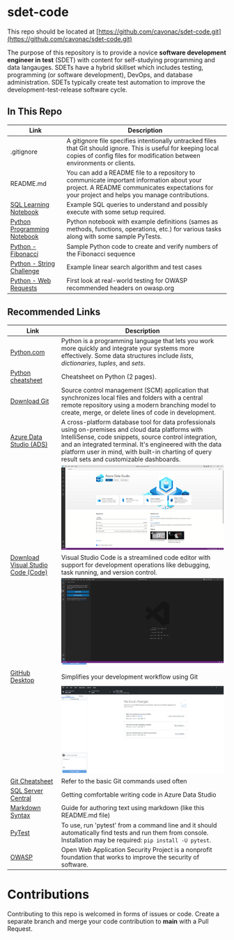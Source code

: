 # sdet-code
This repo should be located at [https://github.com/cavonac/sdet-code.git](https://github.com/cavonac/sdet-code.git)

The purpose of this repository is to provide a novice **software development engineer in test** (SDET) with content for self-studying programming and data langauges. SDETs have a hybrid skillset which includes testing, programming (or software development), DevOps, and database administration. SDETs typically create test automation to improve the development-test-release software cycle.

## In This Repo

| Link | Description |
| ---- | ----------- |
| .gitignore | A gitignore file specifies intentionally untracked files that Git should ignore. This is useful for keeping local copies of config files for modification between environments or clients.
| README.md | You can add a README file to a repository to communicate important information about your project. A README communicates expectations for your project and helps you manage contributions.
[SQL Learning Notebook](SqlLearning.ipynb) | Example SQL queries to understand and possibly execute with some setup required.
|[Python Programming Notebook](PythonProgramming.ipynb) | Python notebook with example definitions (sames as methods, functions, operations, etc.) for various tasks along with some sample PyTests.
| [Python - Fibonacci](test_fibonacci.py) | Sample Python code to create and verify numbers of the Fibonacci sequence
| [Python - String Challenge](test_string_challenges.py) | Example linear search algorithm and test cases
| [Python - Web Requests](test_web_requests.py) | First look at real-world testing for OWASP recommended headers on owasp.org

## Recommended Links
| Link | Description |
| ---- | ----------- |
| [Python.com](https://www.python.org/) | Python is a programming language that lets you work more quickly and integrate your systems more effectively. Some data structures include <i>lists</i>, <i>dictionaries</i>, <i>tuples</i>, and <i>sets</i>. 
| [Python cheatsheet](https://perso.limsi.fr/pointal/_media/python:cours:mementopython3-english.pdf) | Cheatsheet on Python (2 pages). 
| [Download Git](https://git-scm.com/downloads) | Source control management (SCM) application that synchronizes local files and folders with a central remote repository using a modern branching model to create, merge, or delete lines of code in development.
| [Azure Data Studio (ADS)](https://aka.ms/azuredatastudio) | A cross-platform database tool for data professionals using on-premises and cloud data platforms with IntelliSense, code snippets, source control integration, and an integrated terminal. It's engineered with the data platform user in mind, with built-in charting of query result sets and customizable dashboards. 
| |![](img/ads.png)
| [Download Visual Studio Code (Code)](https://code.visualstudio.com/Download) | Visual Studio Code is a streamlined code editor with support for development operations like debugging, task running, and version control. 
| |![](img/code.png)
| [GitHub Desktop](https://desktop.github.com) | Simplifies your development workflow using Git
| | ![](img/ghd.png)
| [Git Cheatsheet](https://training.github.com/downloads/github-git-cheat-sheet/) | Refer to the basic Git commands used often
|[SQL Server Central](https://www.sqlservercentral.com/articles/getting-comfortable-writing-code-in-azure-data-studio) | Getting comfortable writing code in Azure Data Studio
| [Markdown Syntax](https://www.markdownguide.org/basic-syntax) | Guide for authoring text using markdown (like this README.md file)
| [PyTest](https://www.pytest.org/) | To use, run 'pytest' from a command line and it should automatically find tests and run them from console. Installation may be required: <code>pip install -U pytest</code>. 
| [OWASP](https://owasp.org) | Open Web Application Security Project is a nonprofit foundation that works to improve the security of software.

# Contributions
Contributing to this repo is welcomed in forms of issues or code. Create a separate branch and merge your code contribution to **main** with a Pull Request.